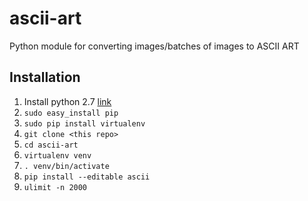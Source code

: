 # ascii-art
Python module for converting images/batches of images to ASCII ART

## Installation
1. Install python 2.7 [link](https://www.python.org/downloads/release/python-2713/)
2. `sudo easy_install pip`
3. `sudo pip install virtualenv`
4. `git clone <this repo>`
5. `cd ascii-art`
6. `virtualenv venv`
7. `. venv/bin/activate`
8. `pip install --editable ascii`
9. `ulimit -n 2000`
